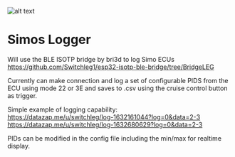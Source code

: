 ![alt text](https://github.com/Switchleg1/Simos-Logger/blob/master/app/src/main/res/drawable/simoslogger.png?raw=true)
# Simos Logger

Will use the BLE ISOTP bridge by bri3d to log Simo ECUs https://github.com/Switchleg1/esp32-isotp-ble-bridge/tree/BridgeLEG

Currently can make connection and log a set of configurable PIDS from the ECU using mode 22 or 3E and saves to .csv using the cruise control button as trigger.

Simple example of logging capability:<br />
https://datazap.me/u/switchleg/log-1632161044?log=0&data=2-3<br />
https://datazap.me/u/switchleg/log-1632680629?log=0&data=2-3<br />

PIDs can be modified in the config file including the min/max for realtime display.
